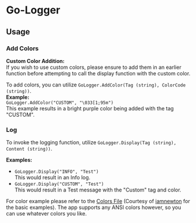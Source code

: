 # Go-Logger

## Usage

### Add Colors
**Custom Color Addition:**  
If you wish to use custom colors, please ensure to add them in an earlier function before attempting to call the display function with the custom color.

To add colors, you can utilize `GoLogger.AddColor(Tag (string), ColorCode (string))`.  
**Example:**  
`GoLogger.AddColor("CUSTOM", "\033[1;95m")`  
This example results in a bright purple color being added with the tag "CUSTOM".

### Log
To invoke the logging function, utilize `GoLogger.Display(Tag (string), Content (string))`.

**Examples:**  
- `GoLogger.Display("INFO", "Test")`  
  This would result in an Info log.  
- `GoLogger.Display("CUSTOM", "Test")`  
  This would result in a Test message with the "Custom" tag and color.

For color example please refer to the [Colors File](https://github.com/XanaOG/GoLogger/blob/main/Colors.md) (Courtesy of [iamnewton](https://github.com/iamnewton/) for the basic examples). The app supports any ANSI colors however, so you can use whatever colors you like.
